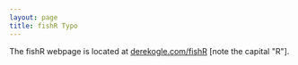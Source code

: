 ```yaml
---
layout: page
title: fishR Typo
---
```


The fishR webpage is located at [derekogle.com/fishR](http://derekogle.com/fishr) [note the capital "R"].
